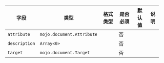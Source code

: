 | 字段 | 类型 | 格式类型 | 是否必须 | 默认值 | 说明 |
|---|---|---|---|---|---|
| `attribute` | `mojo.document.Attribute` |  | 否 |  |
| `description` | `Array<0>` |  | 否 |  |
| `target` | `mojo.document.Target` |  | 否 |  |
